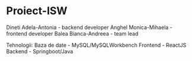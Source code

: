 # Proiect-ISW
Dineti Adela-Antonia - backend developer
Anghel Monica-Mihaela - frontend developer
Balea Bianca-Andreea - team lead

Tehnologii:
Baza de date - MySQL/MySQLWorkbench
Frontend - ReactJS 
Backend - Springboot/Java
